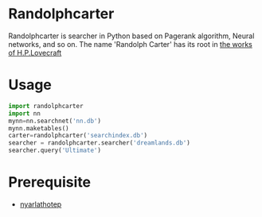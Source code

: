 Randolphcarter
==============
Randolphcarter is searcher in Python based on Pagerank algorithm, Neural networks, and so on.
The name 'Randolph Carter' has its root in [the works of H.P.Lovecraft](http://en.wikipedia.org/wiki/Randolph_Carter)

Usage
=======
```python
import randolphcarter
import nn
mynn=nn.searchnet('nn.db')
mynn.maketables()
carter=randolphcarter('searchindex.db')
searcher = randolphcarter.searcher('dreamlands.db')
searcher.query('Ultimate')
```

Prerequisite
========
- [nyarlathotep](https://github.com/zedoul/nyarlathotep)

